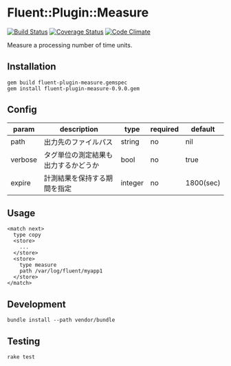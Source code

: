 # Fluent::Plugin::Measure

[![Build Status](https://secure.travis-ci.org/nemodija/fluent-plugin-measure.png)](https://travis-ci.org/nemodija/fluent-plugin-measure)
[![Coverage Status](https://coveralls.io/repos/github/nemodija/fluent-plugin-measure/badge.svg?branch=master)](https://coveralls.io/github/nemodija/fluent-plugin-measure)
[![Code Climate](https://codeclimate.com/github/nemodija/fluent-plugin-measure/badges/gpa.svg)](https://codeclimate.com/github/nemodija/fluent-plugin-measure)

Measure a processing number of time units.

## Installation

~~~
gem build fluent-plugin-measure.gemspec
gem install fluent-plugin-measure-0.9.0.gem
~~~

## Config

|param|description|type|required|default|
|---|---|---|---|---|
|path|出力先のファイルパス|string|no|nil|
|verbose|タグ単位の測定結果も出力するかどうか|bool|no|true|
|expire|計測結果を保持する期間を指定|integer|no|1800(sec)|

## Usage

~~~
<match next>
  type copy
  <store>
    ...
  </store>
  <store>
    type measure
    path /var/log/fluent/myapp1
  </store>
</match>
~~~

## Development

~~~
bundle install --path vendor/bundle
~~~

## Testing

~~~
rake test
~~~
